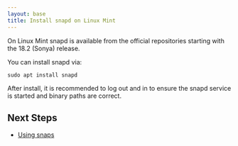 ```yaml
---
layout: base
title: Install snapd on Linux Mint
---
```


On Linux Mint snapd is available from the official repositories starting with the 18.2 (Sonya) release.

You can install snapd via:

```
sudo apt install snapd
```

After install, it is recommended to log out and in to ensure the snapd service is started and binary paths are correct.

## Next Steps

 * [Using snaps](usage)

